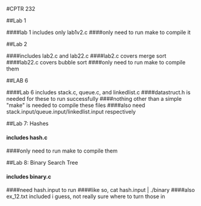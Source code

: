 #CPTR 232




##Lab 1

####lab 1 includes only lab1v2.c
####only need to run make to compile it


##Lab 2

####includes lab2.c and lab22.c
####lab2.c covers merge sort
####lab22.c covers bubble sort
####only need to run make to compile them

##LAB 6

####Lab 6 includes stack.c, queue.c, and linkedlist.c
####datastruct.h is needed for these to run successfully
####nothing other than a simple "make" is needed to compile these files
####also need stack.input/queue.input/linkedlist.input respectively

##Lab 7: Hashes

#### includes hash.c
####only need to run make to compile them

##Lab 8: Binary Search Tree

#### includes binary.c
####need hash.input to run
####like so, cat hash.input | ./binary
####also ex_12.txt included i guess, not really sure where to turn those in